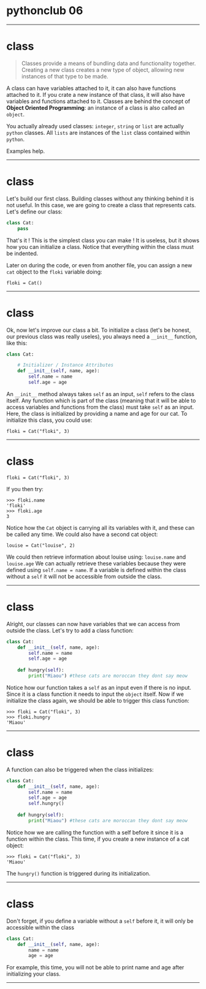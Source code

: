 <!-- $theme: default -->
<!-- footer: #pythonclub - 06  -->
<!-- $size: 16:9 -->

# pythonclub 06



<!-- *footer:  -->

---

# class

> Classes provide a means of bundling data and functionality together. 
> Creating a new class creates a new type of object, allowing new instances of that type to be made.

A class can have variables attached to it, it can also have functions attached to it. If you crate a new instance of that class, it will also have variables and functions attached to it.
Classes are behind the concept of **Object Oriented Programming**: an instance of a class is also called an `object`. 

You actually already used classes: `integer`, `string` or `list` are actually `python` classes. All `lists` are instances of the `list` class contained within `python`.

Examples help.


---

# class

Let's build our first class. Building classes without any thinking behind it is not useful. In this case, we are going to create a class that represents cats.
Let's define our class:

```python
class Cat:
	pass
```
That's it ! This is the simplest class you can make ! It is useless, but it shows how you can initialize a class. Notice that everything within the class must be indented. 

Later on during the code, or even from another file, you can assign a new `cat` object to the `floki` variable doing:
```
floki = Cat()
```

---

# class

Ok, now let's improve our class a bit. To initialize a class (let's be honest, our previous class was really useles), you always need a `__init__` function, like this:

```python
class Cat:

    # Initializer / Instance Attributes
    def __init__(self, name, age):
        self.name = name
        self.age = age
```
An `__init__` method always takes `self` as an input, `self` refers to the class itself. Any function which is part of the class (meaning that it will be able to access variables and functions from the class) must take `self` as an input.
Here, the class is initialized by providing a name and age for our cat. To initialize this class, you could use:
```
floki = Cat("floki", 3)
```

<!-- *footer:  -->

---

# class

```
floki = Cat("floki", 3)
```

If you then try:
```
>>> floki.name
'floki'
>>> floki.age
3
```
Notice how the `Cat` object is carrying all its variables with it, and these can be called any time. We could also have a second cat object:
```
louise = Cat("louise", 2)
```
We could then retrieve information about louise using: `louise.name` and `louise.age`
We can actually retrieve these variables because they were defined using `self.name = name`. If a variable is defined within the class without a `self` it will not be accessible from outside the class.


<!-- *footer:  -->

---

# class

Alright, our classes can now have variables that we can access from outside the class.
Let's try to add a class function:

```python
class Cat:
    def __init__(self, name, age):
        self.name = name
        self.age = age
        
    def hungry(self):
    	print("Miaou") #these cats are moroccan they dont say meow
```
Notice how our function takes a `self` as an input even if there is no input. Since it is a class function it needs to input the `object` itself.
Now if we initialize the class again, we should be able to trigger this class function:
```
>>> floki = Cat("floki", 3)
>>> floki.hungry
'Miaou'
```
<!-- *footer:  -->

---

# class

A function can also be triggered when the class initializes:
```python
class Cat:
    def __init__(self, name, age):
        self.name = name
        self.age = age
        self.hungry()
        
    def hungry(self):
    	print("Miaou") #these cats are moroccan they dont say meow
```
Notice how we are calling the function with a self before it since it is a function within the class. This time, if you create a new instance of a cat object:
```
>>> floki = Cat("floki", 3)
'Miaou'
```
The `hungry()` function is triggered during its initialization.

---

# class

Don't forget, if you define a variable without a `self` before it, it will only be accessible within the class

```python
class Cat:
    def __init__(self, name, age):
        name = name
        age = age
```

For example, this time, you will not be able to print name and age after initializing your class.


---
